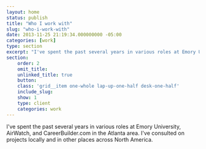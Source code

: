 ```yaml
---
layout: home
status: publish
title: "Who I work with"
slug: "who-i-work-with"
date: 2013-11-25 21:19:34.000000000 -05:00
categories: [work]
type: section
excerpt: "I've spent the past several years in various roles at Emory University, AirWatch, and CareerBuilder.com in the Atlanta area. I've consulted on projects locally and in other places across North America."
section:
    order: 2
    omit_title:
    unlinked_title: true
    button:
    class: 'grid__item one-whole lap-up-one-half desk-one-half'
    include_slug: 
    show: 1
    type: client
    categories: work
---
```


I've spent the past several years in various roles at Emory University, AirWatch, and CareerBuilder.com in the Atlanta area. I've consulted on projects locally and in other places across North America.